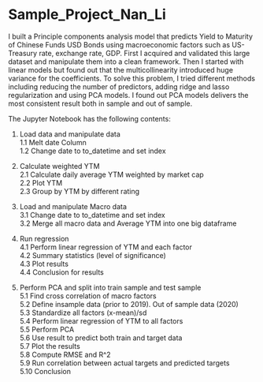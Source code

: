 # Sample_Project_Nan_Li

I built a Principle components analysis model that predicts Yield to Maturity of Chinese Funds USD Bonds using macroeconomic factors such as US-Treasury rate, exchange rate, GDP. First I acquired and validated this large dataset and manipulate them into a clean framework. Then I started with linear models but found out that the multicollinearity introduced huge variance for the coefficients. To solve this problem, I tried different methods including reducing the number of predictors, adding ridge and lasso regularization and using PCA models. I found out PCA models delivers the most consistent result both in sample and out of sample.

The Jupyter Notebook has the following contents:

  1. Load data and manipulate data \
        1.1 Melt date Column \
        1.2 Change date to to_datetime and set index 
    
  2. Calculate weighted YTM \
        2.1 Calculate daily average YTM weighted by market cap \
        2.2 Plot YTM         
        2.3 Group by YTM by different rating
        
  3. Load and manipulate Macro data \
        3.1 Change date to to_datetime and set index \
        3.2 Merge all macro data and Average YTM into one big dataframe
        
  4. Run regression \
        4.1 Perform linear regression of YTM and each factor \
        4.2 Summary statistics (level of significance) \
        4.3 Plot results \
        4.4 Conclusion for results
        
  5. Perform PCA and split into train sample and test sample \
        5.1 Find cross correlation of macro factors \
        5.2 Define insample data (prior to 2019). Out of sample data (2020) \
        5.3 Standardize all factors (x-mean)/sd \
        5.4 Perform linear regression of YTM to all factors \
        5.5 Perform PCA \
        5.6 Use result to predict both train and target data \
        5.7 Plot the results \
        5.8 Compute RMSE and R^2 \
        5.9 Run correlation between actual targets and predicted targets \
        5.10 Conclusion 
